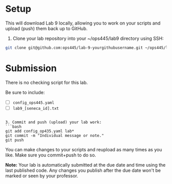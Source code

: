 # Setup
This will download Lab 9 locally, allowing you to work on your scripts and upload (push) them back up to GitHub.

1. Clone your lab repository into your ~/ops445/lab9 directory using SSH:
```bash
git clone git@github.com:ops445/lab-9-yourgithubusername.git ~/ops445/lab9/
```
# Submission
There is no checking script for this lab.

Be sure to include:
- [ ] `config_ops445.yaml`
- [ ] `lab9_[seneca_id].txt`
```

3. Commit and push (upload) your lab work:
```bash
git add config_op435.yaml lab*
git commit -m "Individual message or note."
git push
```

You can make changes to your scripts and reupload as many times as you like. Make sure you commit+push to do so.

**Note:** Your lab is automatically submitted at the due date and time using the last published code. Any changes you publish after the due date won't be marked or seen by your professor.
